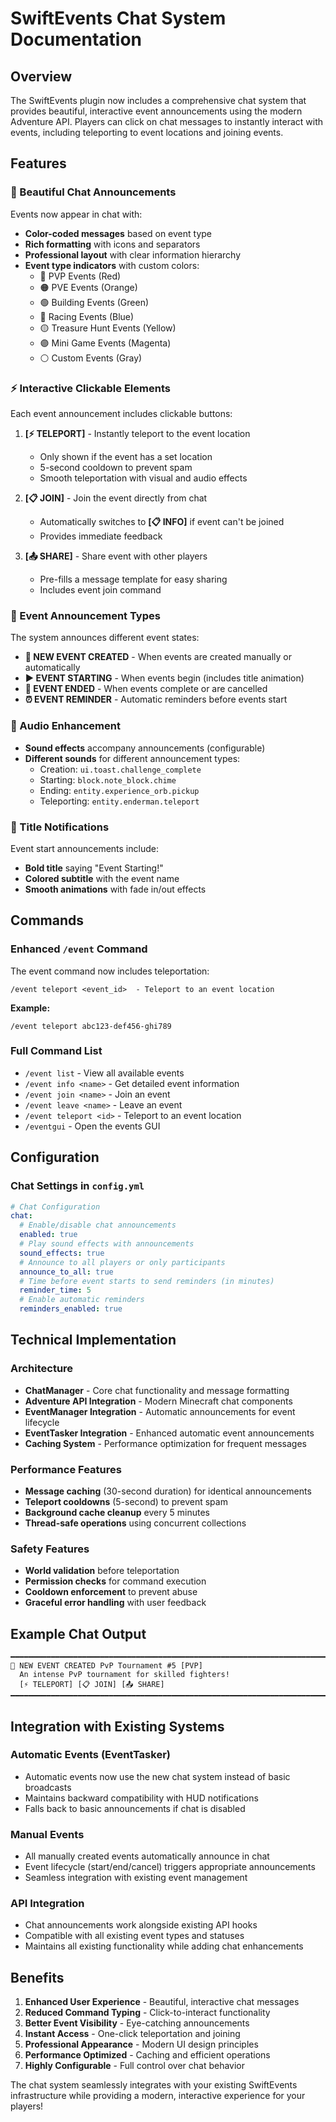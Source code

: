 # SwiftEvents Chat System Documentation

## Overview

The SwiftEvents plugin now includes a comprehensive chat system that provides beautiful, interactive event announcements using the modern Adventure API. Players can click on chat messages to instantly interact with events, including teleporting to event locations and joining events.

## Features

### 🎨 Beautiful Chat Announcements

Events now appear in chat with:
- **Color-coded messages** based on event type
- **Rich formatting** with icons and separators
- **Professional layout** with clear information hierarchy
- **Event type indicators** with custom colors:
  - 🔴 PVP Events (Red)
  - 🟠 PVE Events (Orange)  
  - 🟢 Building Events (Green)
  - 🔵 Racing Events (Blue)
  - 🟡 Treasure Hunt Events (Yellow)
  - 🟣 Mini Game Events (Magenta)
  - ⚪ Custom Events (Gray)

### ⚡ Interactive Clickable Elements

Each event announcement includes clickable buttons:

1. **[⚡ TELEPORT]** - Instantly teleport to the event location
   - Only shown if the event has a set location
   - 5-second cooldown to prevent spam
   - Smooth teleportation with visual and audio effects

2. **[📋 JOIN]** - Join the event directly from chat
   - Automatically switches to **[📋 INFO]** if event can't be joined
   - Provides immediate feedback

3. **[📤 SHARE]** - Share event with other players
   - Pre-fills a message template for easy sharing
   - Includes event join command

### 🔔 Event Announcement Types

The system announces different event states:

- **🎉 NEW EVENT CREATED** - When events are created manually or automatically
- **▶️ EVENT STARTING** - When events begin (includes title animation)
- **🏁 EVENT ENDED** - When events complete or are cancelled
- **⏰ EVENT REMINDER** - Automatic reminders before events start

### 🎵 Audio Enhancement

- **Sound effects** accompany announcements (configurable)
- **Different sounds** for different announcement types:
  - Creation: `ui.toast.challenge_complete`
  - Starting: `block.note_block.chime` 
  - Ending: `entity.experience_orb.pickup`
  - Teleporting: `entity.enderman.teleport`

### 📱 Title Notifications

Event start announcements include:
- **Bold title** saying "Event Starting!"
- **Colored subtitle** with the event name
- **Smooth animations** with fade in/out effects

## Commands

### Enhanced `/event` Command

The event command now includes teleportation:

```
/event teleport <event_id>  - Teleport to an event location
```

**Example:**
```
/event teleport abc123-def456-ghi789
```

### Full Command List

- `/event list` - View all available events
- `/event info <name>` - Get detailed event information  
- `/event join <name>` - Join an event
- `/event leave <name>` - Leave an event
- `/event teleport <id>` - Teleport to an event location
- `/eventgui` - Open the events GUI

## Configuration

### Chat Settings in `config.yml`

```yaml
# Chat Configuration
chat:
  # Enable/disable chat announcements
  enabled: true
  # Play sound effects with announcements
  sound_effects: true
  # Announce to all players or only participants
  announce_to_all: true
  # Time before event starts to send reminders (in minutes)
  reminder_time: 5
  # Enable automatic reminders
  reminders_enabled: true
```

## Technical Implementation

### Architecture

- **ChatManager** - Core chat functionality and message formatting
- **Adventure API Integration** - Modern Minecraft chat components
- **EventManager Integration** - Automatic announcements for event lifecycle
- **EventTasker Integration** - Enhanced automatic event announcements
- **Caching System** - Performance optimization for frequent messages

### Performance Features

- **Message caching** (30-second duration) for identical announcements
- **Teleport cooldowns** (5-second) to prevent spam
- **Background cache cleanup** every 5 minutes
- **Thread-safe operations** using concurrent collections

### Safety Features

- **World validation** before teleportation
- **Permission checks** for command execution
- **Cooldown enforcement** to prevent abuse
- **Graceful error handling** with user feedback

## Example Chat Output

```
━━━━━━━━━━━━━━━━━━━━━━━━━━━━━━━━━━━━━━━━━━━━━━━━━━━━━━━━━━━━━━━━━━━━━━━━━━━━━━━━━━━━━━━━━━━━━━━
🎉 NEW EVENT CREATED PvP Tournament #5 [PVP]
  An intense PvP tournament for skilled fighters!
  [⚡ TELEPORT] [📋 JOIN] [📤 SHARE]
━━━━━━━━━━━━━━━━━━━━━━━━━━━━━━━━━━━━━━━━━━━━━━━━━━━━━━━━━━━━━━━━━━━━━━━━━━━━━━━━━━━━━━━━━━━━━━━
```

## Integration with Existing Systems

### Automatic Events (EventTasker)

- Automatic events now use the new chat system instead of basic broadcasts
- Maintains backward compatibility with HUD notifications
- Falls back to basic announcements if chat is disabled

### Manual Events

- All manually created events automatically announce in chat
- Event lifecycle (start/end/cancel) triggers appropriate announcements
- Seamless integration with existing event management

### API Integration

- Chat announcements work alongside existing API hooks
- Compatible with all existing event types and statuses
- Maintains all existing functionality while adding chat enhancements

## Benefits

1. **Enhanced User Experience** - Beautiful, interactive chat messages
2. **Reduced Command Typing** - Click-to-interact functionality
3. **Better Event Visibility** - Eye-catching announcements
4. **Instant Access** - One-click teleportation and joining
5. **Professional Appearance** - Modern UI design principles
6. **Performance Optimized** - Caching and efficient operations
7. **Highly Configurable** - Full control over chat behavior

The chat system seamlessly integrates with your existing SwiftEvents infrastructure while providing a modern, interactive experience for your players! 